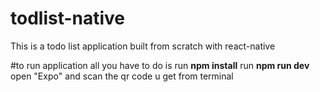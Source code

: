 # todlist-native
This is a todo list application built from scratch with react-native 

#to run application all you have to do is 
run **npm install**
run **npm run dev**
open "Expo" and scan the qr code u get from terminal
